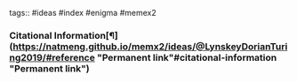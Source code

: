 tags:: #ideas #index #enigma #memex2
### Citational Information[¶](https://natmeng.github.io/memx2/ideas/@LynskeyDorianTuring2019/#reference "Permanent link"#citational-information "Permanent link")


